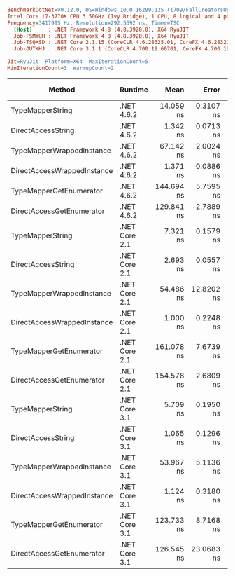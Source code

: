 ``` ini

BenchmarkDotNet=v0.12.0, OS=Windows 10.0.16299.125 (1709/FallCreatorsUpdate/Redstone3)
Intel Core i7-3770K CPU 3.50GHz (Ivy Bridge), 1 CPU, 8 logical and 4 physical cores
Frequency=3417995 Hz, Resolution=292.5692 ns, Timer=TSC
  [Host]     : .NET Framework 4.8 (4.8.3928.0), X64 RyuJIT
  Job-FSMYUH : .NET Framework 4.8 (4.8.3928.0), X64 RyuJIT
  Job-TSQXSD : .NET Core 2.1.15 (CoreCLR 4.6.28325.01, CoreFX 4.6.28327.02), X64 RyuJIT
  Job-OUTKHJ : .NET Core 3.1.1 (CoreCLR 4.700.19.60701, CoreFX 4.700.19.60801), X64 RyuJIT

Jit=RyuJit  Platform=X64  MaxIterationCount=5  
MinIterationCount=3  WarmupCount=2  

```
|                      Method |       Runtime |       Mean |      Error |    StdDev |  Ratio | RatioSD |  Gen 0 | Gen 1 | Gen 2 | Allocated |
|---------------------------- |-------------- |-----------:|-----------:|----------:|-------:|--------:|-------:|------:|------:|----------:|
|            TypeMapperString |    .NET 4.6.2 |  14.059 ns |  0.3107 ns | 0.0807 ns |  10.48 |    0.20 |      - |     - |     - |         - |
|          DirectAccessString |    .NET 4.6.2 |   1.342 ns |  0.0713 ns | 0.0185 ns |   1.00 |    0.00 |      - |     - |     - |         - |
|   TypeMapperWrappedInstance |    .NET 4.6.2 |  67.142 ns |  2.0024 ns | 0.5200 ns |  50.05 |    0.66 | 0.0095 |     - |     - |      40 B |
| DirectAccessWrappedInstance |    .NET 4.6.2 |   1.371 ns |  0.0886 ns | 0.0137 ns |   1.02 |    0.01 |      - |     - |     - |         - |
|     TypeMapperGetEnumerator |    .NET 4.6.2 | 144.694 ns |  5.7595 ns | 1.4957 ns | 107.88 |    2.42 | 0.0134 |     - |     - |      56 B |
|   DirectAccessGetEnumerator |    .NET 4.6.2 | 129.841 ns |  2.7889 ns | 0.7243 ns |  96.80 |    1.46 | 0.0134 |     - |     - |      56 B |
|            TypeMapperString | .NET Core 2.1 |   7.321 ns |  0.1579 ns | 0.0087 ns |   5.46 |    0.09 |      - |     - |     - |         - |
|          DirectAccessString | .NET Core 2.1 |   2.693 ns |  0.0557 ns | 0.0086 ns |   2.00 |    0.03 |      - |     - |     - |         - |
|   TypeMapperWrappedInstance | .NET Core 2.1 |  54.486 ns | 12.8202 ns | 3.3294 ns |  40.62 |    2.57 | 0.0095 |     - |     - |      40 B |
| DirectAccessWrappedInstance | .NET Core 2.1 |   1.000 ns |  0.2248 ns | 0.0584 ns |   0.75 |    0.04 |      - |     - |     - |         - |
|     TypeMapperGetEnumerator | .NET Core 2.1 | 161.078 ns |  7.6739 ns | 1.9929 ns | 120.08 |    2.35 | 0.0074 |     - |     - |      32 B |
|   DirectAccessGetEnumerator | .NET Core 2.1 | 154.578 ns |  2.6809 ns | 0.6962 ns | 115.23 |    1.32 | 0.0074 |     - |     - |      32 B |
|            TypeMapperString | .NET Core 3.1 |   5.709 ns |  0.1950 ns | 0.0107 ns |   4.26 |    0.07 |      - |     - |     - |         - |
|          DirectAccessString | .NET Core 3.1 |   1.065 ns |  0.1296 ns | 0.0336 ns |   0.79 |    0.03 |      - |     - |     - |         - |
|   TypeMapperWrappedInstance | .NET Core 3.1 |  53.967 ns |  5.1136 ns | 1.3280 ns |  40.23 |    1.18 | 0.0095 |     - |     - |      40 B |
| DirectAccessWrappedInstance | .NET Core 3.1 |   1.124 ns |  0.3180 ns | 0.0826 ns |   0.84 |    0.06 |      - |     - |     - |         - |
|     TypeMapperGetEnumerator | .NET Core 3.1 | 123.733 ns |  8.7168 ns | 2.2637 ns |  92.24 |    2.16 | 0.0076 |     - |     - |      32 B |
|   DirectAccessGetEnumerator | .NET Core 3.1 | 126.545 ns | 23.0683 ns | 5.9908 ns |  94.36 |    5.25 | 0.0076 |     - |     - |      32 B |
